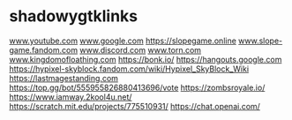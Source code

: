# shadowygtklinks
www.youtube.com
www.google.com
https://slopegame.online
www.slope-game.fandom.com
www.discord.com
www.torn.com
www.kingdomofloathing.com
https://bonk.io/
https://hangouts.google.com
https://hypixel-skyblock.fandom.com/wiki/Hypixel_SkyBlock_Wiki
https://lastmagestanding.com
https://top.gg/bot/555955826880413696/vote
https://zombsroyale.io/
https://www.iamway.2kool4u.net/
https://scratch.mit.edu/projects/775510931/
https://chat.openai.com/
